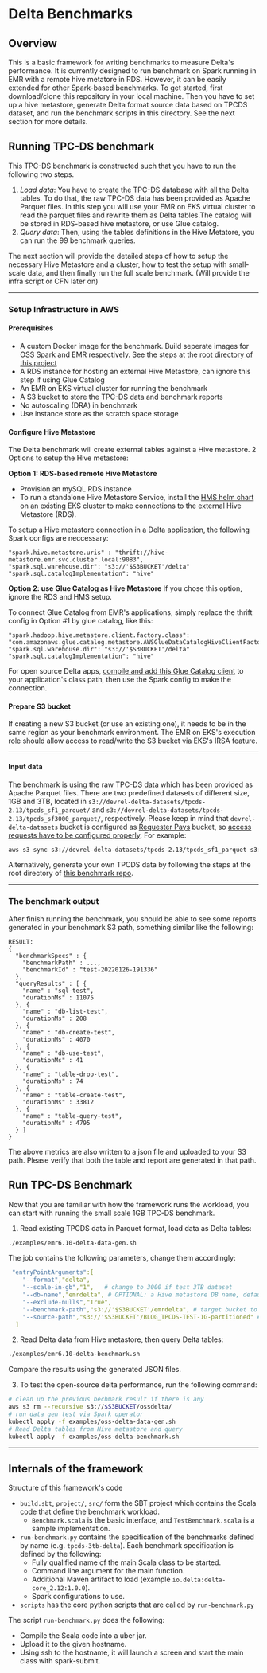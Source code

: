 # Delta Benchmarks 

## Overview
This is a basic framework for writing benchmarks to measure Delta's performance. It is currently designed to run benchmark on Spark running in EMR with a remote hive metatore in RDS. However, it can be easily extended for other Spark-based benchmarks. To get started, first download/clone this repository in your local machine. Then you have to set up a hive metastore, generate Delta format source data based on TPCDS dataset, and run the benchmark scripts in this directory. See the next section for more details.

## Running TPC-DS benchmark

This TPC-DS benchmark is constructed such that you have to run the following two steps. 
1. *Load data*: You have to create the TPC-DS database with all the Delta tables. To do that, the raw TPC-DS data has been provided as Apache Parquet files. In this step you will use your EMR on EKS virtual cluster to read the parquet files and rewrite them as Delta tables.The catalog will be stored in RDS-based hive metastore, or use Glue catalog.
2. *Query data*: Then, using the tables definitions in the Hive Metatore, you can run the 99 benchmark queries.   

The next section will provide the detailed steps of how to setup the necessary Hive Metastore and a cluster, how to test the setup with small-scale data, and then finally run the full scale benchmark. (Will provide the infra script or CFN later on)

_________________

### Setup Infrastructure in AWS

#### Prerequisites
  - A custom Docker image for the benchmark. Build seperate images for OSS Spark and EMR respectively. See the steps at the [root directory of this project](https://github.com/aws-samples/emr-on-eks-benchmark#build-benchmark-utility-docker-image)
  - A RDS instance for hosting an external Hive Metastore, can ignore this step if using Glue Catalog
  - An EMR on EKS virtual cluster for running the benchmark
  - A S3 bucket to store the TPC-DS data and benchmark reports
  - No autoscaling (DRA) in benchmark
  - Use instance store as the scratch space storage

#### Configure Hive Metastore
The Delta benchmark will create external tables against a Hive metastore. 2 Options to setup the Hive metastore:

**Option 1: RDS-based remote Hive Metastore**
* Provision an mySQL RDS instance
* To run a standalone Hive Metastore Service, install the [HMS helm chart](https://github.com/aws-samples/hive-emr-on-eks/tree/main/hive-metastore-chart) on an existing EKS cluster to make connections to the external Hive Metastore (RDS). 

To setup a Hive metastore connection in a Delta application, the following Spark configs are neccessary:
```
"spark.hive.metastore.uris" : "thrift://hive-metastore.emr.svc.cluster.local:9083",
"spark.sql.warehouse.dir": "s3://'$S3BUCKET'/delta"
"spark.sql.catalogImplementation": "hive"
```

**Option 2: use Glue Catalog as Hive Metastore**
If you chose this option, ignore the RDS and HMS setup. 

To connect Glue Catalog from EMR's applications, simply replace the thrift config in Option #1 by glue catalog, like this:
```
"spark.hadoop.hive.metastore.client.factory.class": "com.amazonaws.glue.catalog.metastore.AWSGlueDataCatalogHiveClientFactory",
"spark.sql.warehouse.dir": "s3://'$S3BUCKET'/delta"
"spark.sql.catalogImplementation": "hive"
```
For open source Delta apps, [compile and add this Glue Catalog client](https://github.com/awslabs/aws-glue-data-catalog-client-for-apache-hive-metastore) to your application's class path, then use the Spark config to make the connection.

#### Prepare S3 bucket
If creating a new S3 bucket (or use an existing one), it needs to be in the same region as your benchmark environment. The EMR on EKS's execution role should allow access to read/write the S3 bucket via EKS's IRSA feature.

_________________

#### Input data
The benchmark is using the raw TPC-DS data which has been provided as Apache Parquet files. There are two predefined datasets of different size, 1GB and 3TB, located in `s3://devrel-delta-datasets/tpcds-2.13/tpcds_sf1_parquet/`
and `s3://devrel-delta-datasets/tpcds-2.13/tpcds_sf3000_parquet/`, respectively. Please keep in mind that
`devrel-delta-datasets` bucket is configured as [Requester Pays](https://docs.aws.amazon.com/AmazonS3/latest/userguide/ObjectsinRequesterPaysBuckets.html) bucket,
so [access requests have to be configured properly](https://docs.aws.amazon.com/AmazonS3/latest/userguide/ObjectsinRequesterPaysBuckets.html). For example:
```bash
aws s3 sync s3://devrel-delta-datasets/tpcds-2.13/tpcds_sf1_parquet s3://$S3BUCKET/BLOG_TPCDS-TEST-1G-partitioned --request-payer
```

Alternatively, generate your own TPCDS data by following the steps at the root directory of [this benchmark repo](https://github.com/aws-samples/emr-on-eks-benchmark/tree/main#run-benchmark).

_________________

### The benchmark output
After finish running the benchmark, you should be able to see some reports generated in your benchmark S3 path, something similar like the following:

```text
RESULT:
{
  "benchmarkSpecs" : {
    "benchmarkPath" : ...,
    "benchmarkId" : "test-20220126-191336"
  },
  "queryResults" : [ {
    "name" : "sql-test",
    "durationMs" : 11075
  }, {
    "name" : "db-list-test",
    "durationMs" : 208
  }, {
    "name" : "db-create-test",
    "durationMs" : 4070
  }, {
    "name" : "db-use-test",
    "durationMs" : 41
  }, {
    "name" : "table-drop-test",
    "durationMs" : 74
  }, {
    "name" : "table-create-test",
    "durationMs" : 33812
  }, {
    "name" : "table-query-test",
    "durationMs" : 4795
  } ]
}
```
    
The above metrics are also written to a json file and uploaded to your S3 path. Please verify that both the table and report are generated in that path. 

## Run TPC-DS Benchmark
Now that you are familiar with how the framework runs the workload, you can start with running the small scale 1GB TPC-DS benchmark.

1. Read existing TPCDS data in Parquet format, load data as Delta tables:
```bash
./examples/emr6.10-delta-data-gen.sh 
```
The job contains the following parameters, change them accordingly:
```yaml
 "entryPointArguments":[
    "--format","delta",
    "--scale-in-gb","1",   # change to 3000 if test 3TB dataset
    "--db-name","emrdelta", # OPTIONAL: a Hive metastore DB name, default as 'tpcds_sf3000_delta'
    "--exclude-nulls","True",
    "--benchmark-path","s3://'$S3BUCKET'/emrdelta", # target bucket to store Delta tables and benchmark reports
    "--source-path","s3://'$S3BUCKET'/BLOG_TPCDS-TEST-1G-partitioned" # source bucket stores raw TPCDS data as parquet format
  ]
```

2. Read Delta data from Hive metastore, then query Delta tables:
```bash
./examples/emr6.10-delta-benchmark.sh
```

Compare the results using the generated JSON files.

3. To test the open-source delta performance, run the following command:
```bash
# clean up the previous bechmark result if there is any
aws s3 rm --recursive s3://$S3BUCKET/ossdelta/
# run data gen test via Spark operator
kubectl apply -f examples/oss-delta-data-gen.sh 
# Read Delta tables from Hive metastore and query
kubectl apply -f examples/oss-delta-benchmark.sh 
```
_________________

## Internals of the framework

Structure of this framework's code
- `build.sbt`, `project/`, `src/` form the SBT project which contains the Scala code that define the benchmark workload.
    - `Benchmark.scala` is the basic interface, and `TestBenchmark.scala` is a sample implementation.
- `run-benchmark.py` contains the specification of the benchmarks defined by name (e.g. `tpcds-3tb-delta`). Each benchmark specification is defined by the following: 
    - Fully qualified name of the main Scala class to be started.
    - Command line argument for the main function.
    - Additional Maven artifact to load (example `io.delta:delta-core_2.12:1.0.0`).
    - Spark configurations to use.
- `scripts` has the core python scripts that are called by `run-benchmark.py`

The script `run-benchmark.py` does the following:
- Compile the Scala code into a uber jar.
- Upload it to the given hostname.
- Using ssh to the hostname, it will launch a screen and start the main class with spark-submit.
